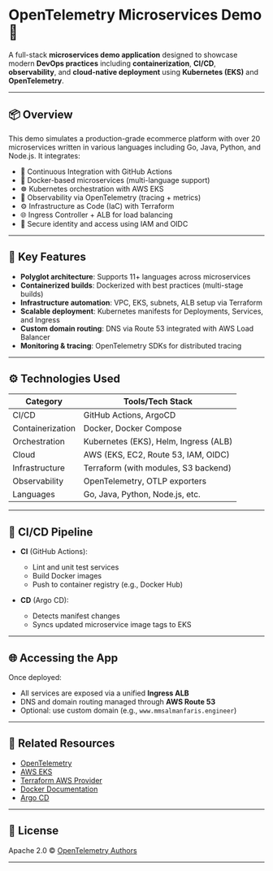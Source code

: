 # OpenTelemetry Microservices Demo 🚀

A full-stack **microservices demo application** designed to showcase modern **DevOps practices** including **containerization**, **CI/CD**, **observability**, and **cloud-native deployment** using **Kubernetes (EKS)** and **OpenTelemetry**.

---

## 📦 Overview

This demo simulates a production-grade ecommerce platform with over 20 microservices written in various languages including Go, Java, Python, and Node.js. It integrates:

- 🚀 Continuous Integration with GitHub Actions
- 🐳 Docker-based microservices (multi-language support)
- ☸️ Kubernetes orchestration with AWS EKS
- 🔭 Observability via OpenTelemetry (tracing + metrics)
- ⚙️ Infrastructure as Code (IaC) with Terraform
- 🌐 Ingress Controller + ALB for load balancing
- 🔐 Secure identity and access using IAM and OIDC

---

## 🧱 Key Features

- **Polyglot architecture**: Supports 11+ languages across microservices
- **Containerized builds**: Dockerized with best practices (multi-stage builds)
- **Infrastructure automation**: VPC, EKS, subnets, ALB setup via Terraform
- **Scalable deployment**: Kubernetes manifests for Deployments, Services, and Ingress
- **Custom domain routing**: DNS via Route 53 integrated with AWS Load Balancer
- **Monitoring & tracing**: OpenTelemetry SDKs for distributed tracing

---

## ⚙️ Technologies Used

| Category       | Tools/Tech Stack                         |
|----------------|------------------------------------------|
| CI/CD          | GitHub Actions, ArgoCD                   |
| Containerization | Docker, Docker Compose                |
| Orchestration  | Kubernetes (EKS), Helm, Ingress (ALB)    |
| Cloud          | AWS (EKS, EC2, Route 53, IAM, OIDC)      |
| Infrastructure | Terraform (with modules, S3 backend)     |
| Observability  | OpenTelemetry, OTLP exporters            |
| Languages      | Go, Java, Python, Node.js, etc.          |

---

## 🔄 CI/CD Pipeline

- **CI** (GitHub Actions):
  - Lint and unit test services
  - Build Docker images
  - Push to container registry (e.g., Docker Hub)

- **CD** (Argo CD):
  - Detects manifest changes
  - Syncs updated microservice image tags to EKS

---

## 🌐 Accessing the App

Once deployed:
- All services are exposed via a unified **Ingress ALB**
- DNS and domain routing managed through **AWS Route 53**
- Optional: use custom domain (e.g., `www.mmsalmanfaris.engineer`)

---

## 📎 Related Resources

- [OpenTelemetry](https://opentelemetry.io/)
- [AWS EKS](https://docs.aws.amazon.com/eks/)
- [Terraform AWS Provider](https://registry.terraform.io/providers/hashicorp/aws/latest/docs)
- [Docker Documentation](https://docs.docker.com/)
- [Argo CD](https://argo-cd.readthedocs.io/)

---

## 📜 License

Apache 2.0 © [OpenTelemetry Authors](https://github.com/open-telemetry/opentelemetry-demo)

---




